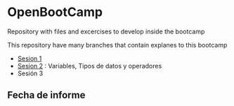 # OpenBootCamp
Repository with files and excercises to develop inside the bootcamp

This repository have many branches that contain explanes to this bootcamp
* [Sesion 1](https://github.com/MaicolEgas43/OpenBootCamp/tree/Sesion_1)
* [Sesion 2](https://github.com/MaicolEgas43/OpenBootCamp/tree/Sesion_2) : Variables, Tipos de datos y operadores
* Sesión 3 
## Fecha de informe
